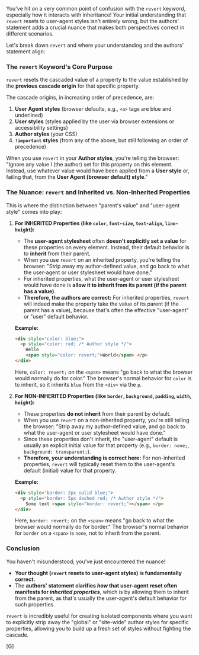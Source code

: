 You've hit on a very common point of confusion with the `revert` keyword, especially how it interacts with inheritance\! Your initial understanding that `revert` resets to user-agent styles isn't entirely wrong, but the authors' statement adds a crucial nuance that makes both perspectives correct in different scenarios.

Let's break down `revert` and where your understanding and the authors' statement align:

### The `revert` Keyword's Core Purpose

`revert` resets the cascaded value of a property to the value established by the **previous cascade origin** for that specific property.

The cascade origins, in increasing order of precedence, are:

1.  **User Agent styles** (browser defaults, e.g., `<a>` tags are blue and underlined)
2.  **User styles** (styles applied by the user via browser extensions or accessibility settings)
3.  **Author styles** (your CSS)
4.  **`!important` styles** (from any of the above, but still following an order of precedence)

When you use `revert` in your **Author styles**, you're telling the browser: "Ignore any value I (the author) set for this property on this element. Instead, use whatever value would have been applied from a **User style** or, failing that, from the **User Agent (browser default) style**."

### The Nuance: `revert` and Inherited vs. Non-Inherited Properties

This is where the distinction between "parent's value" and "user-agent style" comes into play:

1.  **For INHERITED Properties (like `color`, `font-size`, `text-align`, `line-height`):**

      * The **user-agent stylesheet** often **doesn't explicitly set a value** for these properties on every element. Instead, their default behavior is to **inherit** from their parent.
      * When you use `revert` on an inherited property, you're telling the browser: "Strip away my author-defined value, and go back to what the user-agent or user stylesheet would have done."
      * For inherited properties, what the user-agent or user stylesheet would have done is **allow it to inherit from its parent (if the parent has a value)**.
      * **Therefore, the authors are correct:** For inherited properties, `revert` will indeed make the property take the value of its parent (if the parent has a value), because that's often the effective "user-agent" or "user" default behavior.

    **Example:**

    ```html
    <div style="color: blue;">
      <p style="color: red; /* Author style */">
        Hello
        <span style="color: revert;">World</span> </p>
    </div>
    ```

    Here, `color: revert;` on the `<span>` means "go back to what the browser would normally do for color." The browser's normal behavior for `color` is to inherit, so it inherits `blue` from the `<div>` via the `p`.

2.  **For NON-INHERITED Properties (like `border`, `background`, `padding`, `width`, `height`):**

      * These properties **do not inherit** from their parent by default.
      * When you use `revert` on a non-inherited property, you're still telling the browser: "Strip away my author-defined value, and go back to what the user-agent or user stylesheet would have done."
      * Since these properties don't inherit, the "user-agent" default is usually an explicit initial value for that property (e.g., `border: none;`, `background: transparent;`).
      * **Therefore, your understanding is correct here:** For non-inherited properties, `revert` will typically reset them to the user-agent's default (initial) value for that property.

    **Example:**

    ```html
    <div style="border: 2px solid blue;">
      <p style="border: 5px dashed red; /* Author style */">
        Some text <span style="border: revert;"></span> </p>
    </div>
    ```

    Here, `border: revert;` on the `<span>` means "go back to what the browser would normally do for border." The browser's normal behavior for `border` on a `<span>` is `none`, not to inherit from the parent.

### Conclusion

You haven't misunderstood; you've just encountered the nuance\!

  * **Your thought (`revert` resets to user-agent styles) is fundamentally correct.**
  * The **authors' statement clarifies *how* that user-agent reset often manifests for *inherited properties***, which is by allowing them to inherit from the parent, as that's usually the user-agent's default behavior for such properties.

`revert` is incredibly useful for creating isolated components where you want to explicitly strip away the "global" or "site-wide" author styles for specific properties, allowing you to build up a fresh set of styles without fighting the cascade.

[G]
